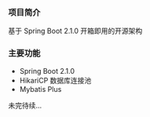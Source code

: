 ### 项目简介
基于 Spring Boot 2.1.0 开箱即用的开源架构

### 主要功能
- Spring Boot 2.1.0
- HikariCP 数据库连接池
- Mybatis Plus

未完待续...